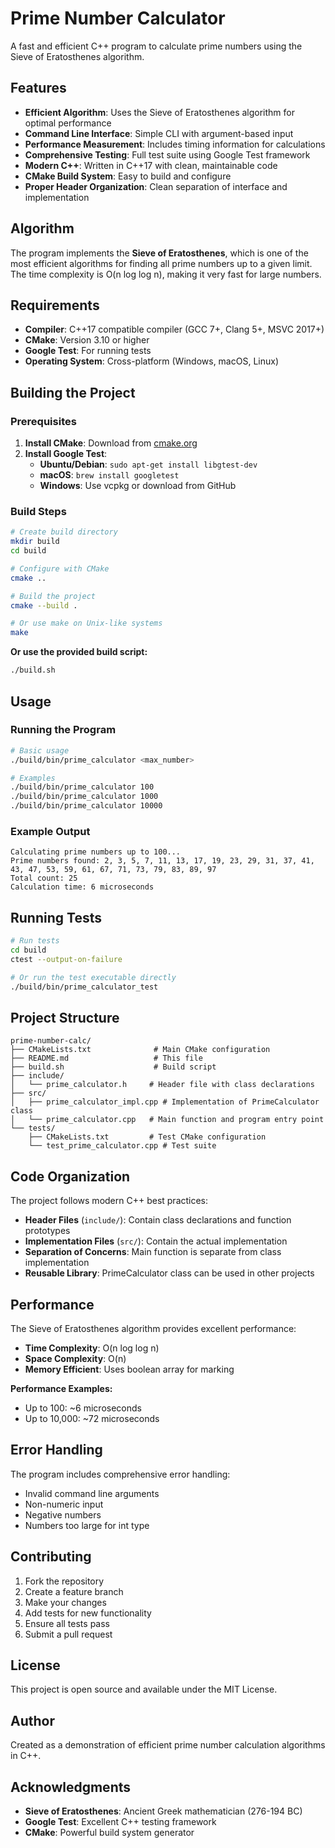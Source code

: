 # Prime Number Calculator

A fast and efficient C++ program to calculate prime numbers using the Sieve of Eratosthenes algorithm.

## Features

- **Efficient Algorithm**: Uses the Sieve of Eratosthenes algorithm for optimal performance
- **Command Line Interface**: Simple CLI with argument-based input
- **Performance Measurement**: Includes timing information for calculations
- **Comprehensive Testing**: Full test suite using Google Test framework
- **Modern C++**: Written in C++17 with clean, maintainable code
- **CMake Build System**: Easy to build and configure
- **Proper Header Organization**: Clean separation of interface and implementation

## Algorithm

The program implements the **Sieve of Eratosthenes**, which is one of the most efficient algorithms for finding all prime numbers up to a given limit. The time complexity is O(n log log n), making it very fast for large numbers.

## Requirements

- **Compiler**: C++17 compatible compiler (GCC 7+, Clang 5+, MSVC 2017+)
- **CMake**: Version 3.10 or higher
- **Google Test**: For running tests
- **Operating System**: Cross-platform (Windows, macOS, Linux)

## Building the Project

### Prerequisites

1. **Install CMake**: Download from [cmake.org](https://cmake.org/download/)
2. **Install Google Test**:
   - **Ubuntu/Debian**: `sudo apt-get install libgtest-dev`
   - **macOS**: `brew install googletest`
   - **Windows**: Use vcpkg or download from GitHub

### Build Steps

```bash
# Create build directory
mkdir build
cd build

# Configure with CMake
cmake ..

# Build the project
cmake --build .

# Or use make on Unix-like systems
make
```

**Or use the provided build script:**
```bash
./build.sh
```

## Usage

### Running the Program

```bash
# Basic usage
./build/bin/prime_calculator <max_number>

# Examples
./build/bin/prime_calculator 100
./build/bin/prime_calculator 1000
./build/bin/prime_calculator 10000
```

### Example Output

```
Calculating prime numbers up to 100...
Prime numbers found: 2, 3, 5, 7, 11, 13, 17, 19, 23, 29, 31, 37, 41, 43, 47, 53, 59, 61, 67, 71, 73, 79, 83, 89, 97
Total count: 25
Calculation time: 6 microseconds
```

## Running Tests

```bash
# Run tests
cd build
ctest --output-on-failure

# Or run the test executable directly
./build/bin/prime_calculator_test
```

## Project Structure

```
prime-number-calc/
├── CMakeLists.txt              # Main CMake configuration
├── README.md                   # This file
├── build.sh                    # Build script
├── include/
│   └── prime_calculator.h     # Header file with class declarations
├── src/
│   ├── prime_calculator_impl.cpp # Implementation of PrimeCalculator class
│   └── prime_calculator.cpp   # Main function and program entry point
└── tests/
    ├── CMakeLists.txt         # Test CMake configuration
    └── test_prime_calculator.cpp # Test suite
```

## Code Organization

The project follows modern C++ best practices:

- **Header Files** (`include/`): Contain class declarations and function prototypes
- **Implementation Files** (`src/`): Contain the actual implementation
- **Separation of Concerns**: Main function is separate from class implementation
- **Reusable Library**: PrimeCalculator class can be used in other projects

## Performance

The Sieve of Eratosthenes algorithm provides excellent performance:
- **Time Complexity**: O(n log log n)
- **Space Complexity**: O(n)
- **Memory Efficient**: Uses boolean array for marking

**Performance Examples:**
- Up to 100: ~6 microseconds
- Up to 10,000: ~72 microseconds

## Error Handling

The program includes comprehensive error handling:
- Invalid command line arguments
- Non-numeric input
- Negative numbers
- Numbers too large for int type

## Contributing

1. Fork the repository
2. Create a feature branch
3. Make your changes
4. Add tests for new functionality
5. Ensure all tests pass
6. Submit a pull request

## License

This project is open source and available under the MIT License.

## Author

Created as a demonstration of efficient prime number calculation algorithms in C++.

## Acknowledgments

- **Sieve of Eratosthenes**: Ancient Greek mathematician (276-194 BC)
- **Google Test**: Excellent C++ testing framework
- **CMake**: Powerful build system generator
